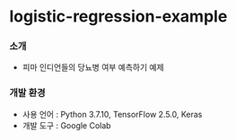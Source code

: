 # logistic-regression-example
 
### 소개
 * 피마 인디언들의 당뇨병 여부 예측하기 예제

### 개발 환경
  * 사용 언어 : Python 3.7.10, TensorFlow 2.5.0, Keras
  * 개발 도구 : Google Colab

